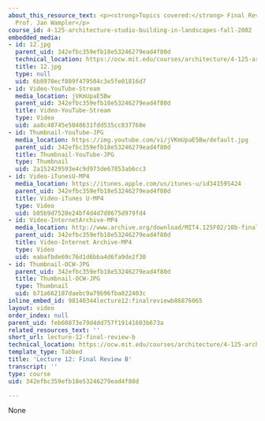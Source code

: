 ```yaml
---
about_this_resource_text: <p><strong>Topics covered:</strong> Final Review B</p><p><strong>Instructor:</strong>
  Prof. Jan Wampler</p>
course_id: 4-125-architecture-studio-building-in-landscapes-fall-2002
embedded_media:
- id: 12.jpg
  parent_uid: 342efbc359efb18e53246279ead4f80d
  technical_location: https://ocw.mit.edu/courses/architecture/4-125-architecture-studio-building-in-landscapes-fall-2002/lecture-notes/lecture-12-final-review-b/12.jpg
  title: 12.jpg
  type: null
  uid: 6b8970ecf809f479504c3e5fe01816d7
- id: Video-YouTube-Stream
  media_location: jVKmUpaE5Bw
  parent_uid: 342efbc359efb18e53246279ead4f80d
  title: Video-YouTube-Stream
  type: Video
  uid: aa8c48745e5048631fdd535cc837768e
- id: Thumbnail-YouTube-JPG
  media_location: https://img.youtube.com/vi/jVKmUpaE5Bw/default.jpg
  parent_uid: 342efbc359efb18e53246279ead4f80d
  title: Thumbnail-YouTube-JPG
  type: Thumbnail
  uid: 2a152429593e4c9d973de67853ab6cc3
- id: Video-iTunesU-MP4
  media_location: https://itunes.apple.com/us/itunes-u/id341595424
  parent_uid: 342efbc359efb18e53246279ead4f80d
  title: Video-iTunes U-MP4
  type: Video
  uid: b85b9d7528e24bf4d4d7d8675d979fd4
- id: Video-InternetArchive-MP4
  media_location: http://www.archive.org/download/MIT4.125F02/10b-finalreview-220k.mp4
  parent_uid: 342efbc359efb18e53246279ead4f80d
  title: Video-Internet Archive-MP4
  type: Video
  uid: eabafbde69c76d1d6bba4d6fa9de2f30
- id: Thumbnail-OCW-JPG
  parent_uid: 342efbc359efb18e53246279ead4f80d
  title: Thumbnail-OCW-JPG
  type: Thumbnail
  uid: b71a662187daebc9a79b96fba022403c
inline_embed_id: 98140344lecture12:finalreviewb86876065
layout: video
order_index: null
parent_uid: feb60873e79d4dd757f19141603b673a
related_resources_text: ''
short_url: lecture-12-final-review-b
technical_location: https://ocw.mit.edu/courses/architecture/4-125-architecture-studio-building-in-landscapes-fall-2002/lecture-notes/lecture-12-final-review-b
template_type: Tabbed
title: 'Lecture 12: Final Review B'
transcript: ''
type: course
uid: 342efbc359efb18e53246279ead4f80d

---
```

None